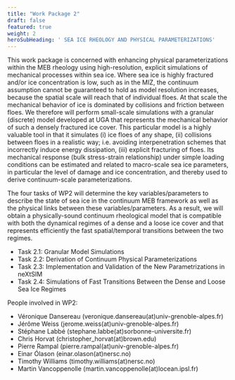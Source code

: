 ```yaml
---
title: "Work Package 2"
draft: false
featured: true
weight: 2
heroSubHeading: ' SEA ICE RHEOLOGY AND PHYSICAL PARAMETERIZATIONS'
---
```


This work package is concerned with enhancing physical parameterizations within the MEB rheology using high-resolution, explicit simulations of mechanical processes within sea ice. 
Where sea ice is highly fractured and/or ice concentration is low, such as in the MIZ, the continuum assumption cannot be guaranteed to hold as model resolution increases, because the spatial scale will reach that of individual floes. At that scale the mechanical behavior of ice is dominated by collisions and friction between floes. We therefore will perform small-scale simulations with a granular (discrete) model developed at UGA that represents the mechanical behavior of such a densely fractured ice cover.
This particular model is a highly valuable tool in that it simulates (i) ice floes of any shape, (ii) collisions between floes in a realistic way; i.e. avoiding interpenetration schemes that incorrectly induce energy dissipation, (iii) explicit fracturing of floes. Its mechanical response (bulk stress-strain relationship) under simple loading conditions can be estimated and related to macro-scale sea ice parameters, in particular the level of damage and ice concentration, and thereby used to derive continuum-scale parameterizations. 

The four tasks of WP2 will determine the key variables/parameters to describe the state of sea ice in the continuum MEB framework as well as the physical links between these variables/parameters. As a result, we will obtain a physically-sound continuum rheological model that is compatible with both the dynamical regimes of a dense and a loose ice cover and that represents efficiently the fast spatial/temporal transitions between the two regimes.


 - Task 2.1: Granular Model Simulations
 - Task 2.2: Derivation of Continuum Physical Parameterizations
 - Task 2.3: Implementation and Validation of the New Parametrizations in neXtSIM
 - Task 2.4: Simulations of Fast Transitions Between the Dense and Loose Sea Ice Regimes

People involved in WP2:

 - Véronique Dansereau (veronique.dansereau(at)univ-grenoble-alpes.fr)
 - Jérôme Weiss (jerome.weiss(at)univ-grenoble-alpes.fr)
 - Stéphane Labbé (stephane.labbe(at)sorbonne-universite.fr)
 - Chris Horvat (christopher_horvat(at)brown.edu)
 - Pierre Rampal (pierre.rampal(at)univ-grenoble-alpes.fr)
 - Einar Ólason (einar.olason(at)nersc.no)
 - Timothy Williams (timothy.williams(at)nersc.no)
 - Martin Vancoppenolle (martin.vancoppenolle(at)locean.ipsl.fr)